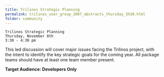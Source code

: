 ```yaml
---
title: Trilinos Strategic Planning
permalink: trilinos_user_group_2007_abstracts_thursday_3h30.html
folder: community
---
```


    Trilinos Strategic Planning
    Thursday, November 8th  
    3:30 - 4:30 pm  

This led discussion will cover major issues facing the Trilinos project, with the intent to identify the key strategic goals for the coming year. 
All package teams should have at least one team member present.

**Target Audience: Developers Only** 